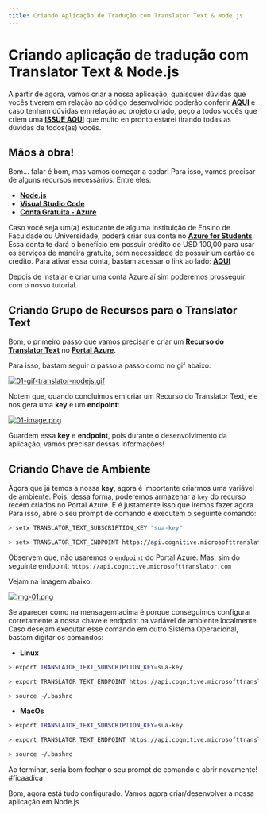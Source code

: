 ```yaml
---
title: Criando Aplicação de Tradução com Translator Text & Node.js
---
```


# Criando aplicação de tradução com Translator Text & Node.js

A partir de agora, vamos criar a nossa aplicação, quaisquer dúvidas que vocês tiverem em relação ao código desenvolvido poderão conferir **[AQUI](https://github.com/glaucia86/translatortext-nodejs-demo)** e caso tenham dúvidas em relação ao projeto criado, peço a todos vocês que criem uma **[ISSUE AQUI](https://github.com/glaucia86/translatortext-nodejs-demo/issues)** que muito en pronto estarei tirando todas as dúvidas de todos(as) vocês.

## Mãos à obra!

Bom... falar é bom, mas vamos começar a codar! Para isso, vamos precisar de alguns recursos necessários. Entre eles:

* **[Node.js](https://nodejs.org/en/)**
* **[Visual Studio Code](https://code.visualstudio.com/?WT.mc_id=ai_nodejs-workshop-gllemos)**
* **[Conta Gratuita - Azure](https://azure.microsoft.com/free/?WT.mc_id=ai_nodejs-workshop-gllemos)**

Caso você seja um(a) estudante de alguma Instituição de Ensino de Faculdade ou Universidade, poderá criar sua conta no **[Azure for Students](https://azure.microsoft.com/free/students/?WT.mc_id=ai_nodejs-workshop-gllemos)**. Essa conta te dará o benefício em possuir crédito de USD 100,00 para usar os serviços de maneira gratuita, sem necessidade de possuir um cartão de crédito. Para ativar essa conta, bastam acessar o link ao lado: **[AQUI](https://azure.microsoft.com/free/students/?WT.mc_id=ai_nodejs-workshop-gllemos)**

Depois de instalar e criar uma conta Azure aí sim poderemos prosseguir com o nosso tutorial.

## Criando Grupo de Recursos para o Translator Text

Bom, o primeiro passo que vamos precisar é criar um **[Recurso do Translator Text](https://docs.microsoft.com/azure/cognitive-services/cognitive-services-apis-create-account?WT.mc_id=ai_nodejs-workshop-gllemos)** no **[Portal Azure](https://azure.microsoft.com/?WT.mc_id=ai_nodejs-workshop-gllemos)**. 

Para isso, bastam seguir o passo a passo como no gif abaixo:

[![01-gif-translator-nodejs.gif](https://s3.gifyu.com/images/01-gif-translator-nodejs.gif)](https://gifyu.com/image/k96E)

Notem que, quando concluímos em criar um Recurso do Translator Text, ele nos gera uma **key** e um **endpoint**:

[![01-image.png](https://i.postimg.cc/Hn7vYQGt/01-image.png)](https://postimg.cc/n9pGT9hs)

Guardem essa **key** e **endpoint**, pois durante o desenvolvimento da aplicação, vamos precisar dessas informações!

## Criando Chave de Ambiente

Agora que já temos a nossa **key**, agora é importante criarmos uma variável de ambiente. Pois, dessa forma, poderemos armazenar a `key` do recurso recém criados no Portal Azure. E é justamente isso que iremos fazer agora. Para isso, abre o seu prompt de comando e executem o seguinte comando:

```bash
> setx TRANSLATOR_TEXT_SUBSCRIPTION_KEY "sua-key"

> setx TRANSLATOR_TEXT_ENDPOINT https://api.cognitive.microsofttranslator.com
```

Observem que, não usaremos o `endpoint` do Portal Azure. Mas, sim do seguinte endpoint: `https://api.cognitive.microsofttranslator.com`

Vejam na imagem abaixo:

[![img-01.png](https://i.postimg.cc/L6LXd0s0/Screen-Shot-10-05-19-at-12-53-AM.png)](https://postimg.cc/9rXVZbZG)

Se aparecer como na mensagem acima é porque conseguimos configurar corretamente a nossa chave e endpoint na variável de ambiente localmente. Caso desejam executar esse comando em outro Sistema Operacional, bastam digitar os comandos:

* **Linux**

```bash
> export TRANSLATOR_TEXT_SUBSCRIPTION_KEY=sua-key

> export TRANSLATOR_TEXT_ENDPOINT https://api.cognitive.microsofttranslator.com

> source ~/.bashrc
```

* **MacOs**

```bash
> export TRANSLATOR_TEXT_SUBSCRIPTION_KEY=sua-key

> export TRANSLATOR_TEXT_ENDPOINT https://api.cognitive.microsofttranslator.com

> source ~/.bashrc
```

Ao terminar, seria bom fechar o seu prompt de comando e abrir novamente! #ficaadica

Bom, agora está tudo configurado. Vamos agora criar/desenvolver a nossa aplicação em Node.js